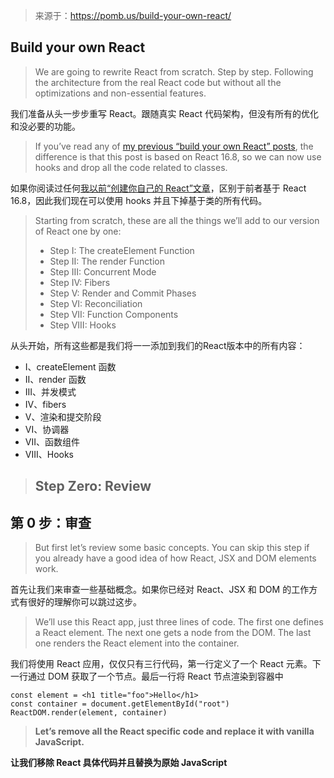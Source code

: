 > 来源于：https://pomb.us/build-your-own-react/
## Build your own React

> We are going to rewrite React from scratch. Step by step. Following the architecture from the real React code but without all the optimizations and non-essential features.

我们准备从头一步步重写 React。跟随真实 React 代码架构，但没有所有的优化和没必要的功能。

> If you’ve read any of [my previous “build your own React” posts](https://engineering.hexacta.com/didact-learning-how-react-works-by-building-it-from-scratch-51007984e5c5), the difference is that this post is based on React 16.8, so we can now use hooks and drop all the code related to classes.

如果你阅读过任何[我以前“创建你自己的 React”文章](https://engineering.hexacta.com/didact-learning-how-react-works-by-building-it-from-scratch-51007984e5c5)，区别于前者基于 React 16.8，因此我们现在可以使用 hooks 并且下掉基于类的所有代码。

> Starting from scratch, these are all the things we’ll add to our version of React one by one:
> - Step I: The createElement Function
> - Step II: The render Function
> - Step III: Concurrent Mode
> - Step IV: Fibers
> - Step V: Render and Commit Phases
> - Step VI: Reconciliation
> - Step VII: Function Components
> - Step VIII: Hooks

从头开始，所有这些都是我们将一一添加到我们的React版本中的所有内容：

- I、createElement 函数
- II、render 函数
- III、并发模式
- IV、fibers
- V、渲染和提交阶段
- VI、协调器
- VII、函数组件
- VIII、Hooks

> ## Step Zero: Review

## 第 0 步：审查

> But first let’s review some basic concepts. You can skip this step if you already have a good idea of how React, JSX and DOM elements work.

首先让我们来审查一些基础概念。如果你已经对 React、JSX 和 DOM 的工作方式有很好的理解你可以跳过这步。

> We’ll use this React app, just three lines of code. The first one defines a React element. The next one gets a node from the DOM. The last one renders the React element into the container.

我们将使用 React 应用，仅仅只有三行代码，第一行定义了一个 React 元素。下一行通过 DOM 获取了一个节点。最后一行将 React 节点渲染到容器中

```
const element = <h1 title="foo">Hello</h1>
const container = document.getElementById("root")
ReactDOM.render(element, container)
```

> **Let’s remove all the React specific code and replace it with vanilla JavaScript.**

**让我们移除 React 具体代码并且替换为原始 JavaScript**
